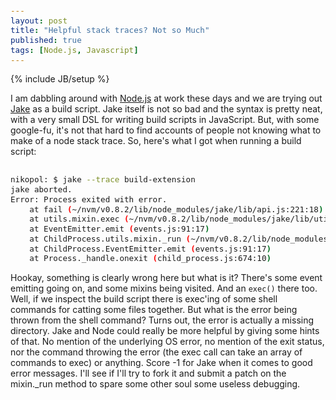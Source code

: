 ```yaml
---
layout: post
title: "Helpful stack traces? Not so Much"
published: true
tags: [Node.js, Javascript]
---
```


{% include JB/setup %}

I am dabbling around with [Node.js](http://nodejs.org) at work these days and we are trying out [Jake](https://github.com/mde/jake) as a build script. Jake itself is not so bad and the syntax is pretty neat, with a very small DSL for writing build scripts in JavaScript. But, with some google-fu, it's not that hard to find accounts of people not knowing what to make of a node stack trace. So, here's what I got when running a build script:

<style type="text/css">pre code { font-size: 90% !important; }</style>

```bash

nikopol: $ jake --trace build-extension
jake aborted.
Error: Process exited with error.
    at fail (~/nvm/v0.8.2/lib/node_modules/jake/lib/api.js:221:18)
    at utils.mixin.exec (~/nvm/v0.8.2/lib/node_modules/jake/lib/utils/index.js:64:9)
    at EventEmitter.emit (events.js:91:17)
    at ChildProcess.utils.mixin._run (~/nvm/v0.8.2/lib/node_modules/jake/lib/utils/index.js:186:20)
    at ChildProcess.EventEmitter.emit (events.js:91:17)
    at Process._handle.onexit (child_process.js:674:10)

```

Hookay, something is clearly wrong here but what is it? There's some event emitting going on, and some mixins being visited. And an `exec()` there too. Well, if we inspect the build script there is exec'ing of some shell commands for catting some files together. But what is the error being thrown from the shell command? Turns out, the error is actually a missing directory. Jake and Node could really be more helpful by giving some hints of that. No mention of the underlying OS error, no mention of the exit status, nor the command throwing the error (the exec call can take an array of commands to exec) or anything. Score -1 for Jake when it comes to good error messages. I'll see if I'll try to fork it and submit a patch on the mixin.\_run method to spare some other soul some useless debugging.

```

```
